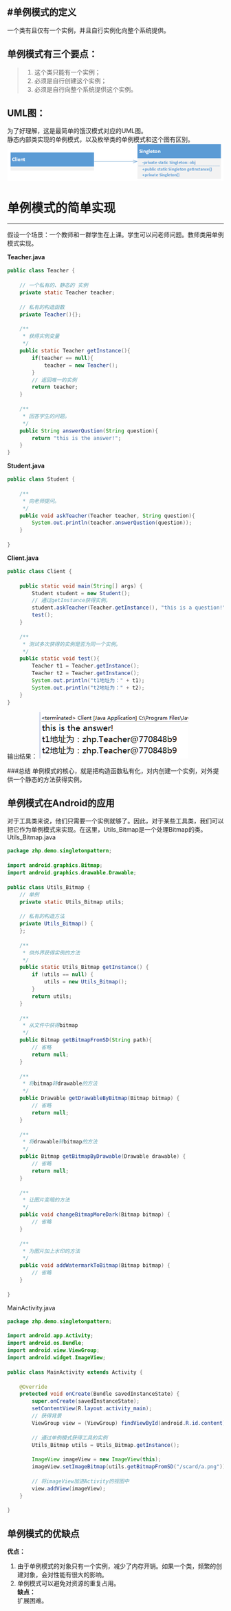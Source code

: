 #单例模式的定义
---
一个类有且仅有一个实例，并且自行实例化向整个系统提供。  

## 单例模式有三个要点：
> 1. 这个类只能有一个实例；
> 2. 必须是自行创建这个实例；
> 3. 必须是自行向整个系统提供这个实例。

## UML图：
为了好理解，这是最简单的饿汉模式对应的UML图。  
静态内部类实现的单例模式，以及枚举类的单例模式和这个图有区别。  
![image](https://github.com/Sino-Snack/DesignPattern/blob/master/%E5%8D%95%E4%BE%8B%E6%A8%A1%E5%BC%8F/images/uml.png)


# 单例模式的简单实现
---
假设一个场景：一个教师和一群学生在上课。学生可以问老师问题。教师类用单例模式实现。  

**Teacher.java**
```java
public class Teacher {  
      
    // 一个私有的、静态的 实例  
    private static Teacher teacher;  
      
    // 私有的构造函数  
    private Teacher(){};  
      
    /** 
     * 获得实例变量 
     */  
    public static Teacher getInstance(){  
        if(teacher == null){  
            teacher = new Teacher();  
        }  
        // 返回唯一的实例  
        return teacher;  
    }  
      
    /** 
     * 回答学生的问题。 
     */  
    public String answerQustion(String question){  
        return "this is the answer!";  
    }  
}  
```

**Student.java**
```java
public class Student {  
  
    /** 
     * 向老师提问。 
     */  
    public void askTeacher(Teacher teacher, String question){  
        System.out.println(teacher.answerQustion(question));  
    }  
      
}
```

**Client.java**
```java
public class Client {  
  
    public static void main(String[] args) {  
        Student student = new Student();          
        // 通过getInstance获得实例。  
        student.askTeacher(Teacher.getInstance(), "this is a question!");  
        test();  
    }  
      
    /** 
     * 测试多次获得的实例是否为同一个实例。 
     */  
    public static void test(){  
        Teacher t1 = Teacher.getInstance();  
        Teacher t2 = Teacher.getInstance();  
        System.out.println("t1地址为：" + t1);  
        System.out.println("t2地址为：" + t2);  
    }  
}  
```

输出结果：
![image](https://github.com/Sino-Snack/DesignPattern/blob/master/%E5%8D%95%E4%BE%8B%E6%A8%A1%E5%BC%8F/images/QQ%E5%9B%BE%E7%89%8720150620123932.png)

###总结
单例模式的核心，就是把构造函数私有化，对内创建一个实例，对外提供一个静态的方法获得实例。


## 单例模式在Android的应用
对于工具类来说，他们只需要一个实例就够了。因此，对于某些工具类，我们可以把它作为单例模式来实现。在这里，Utils_Bitmap是一个处理Bitmap的类。
Utils_Bitmap.java
```java
package zhp.demo.singletonpattern;  
  
import android.graphics.Bitmap;  
import android.graphics.drawable.Drawable;  
  
public class Utils_Bitmap {  
    // 单例  
    private static Utils_Bitmap utils;  
  
    // 私有的构造方法  
    private Utils_Bitmap() {  
    };  
  
    /** 
     * 供外界获得实例的方法 
     */  
    public static Utils_Bitmap getInstance() {  
        if (utils == null) {  
            utils = new Utils_Bitmap();  
        }  
        return utils;  
    }  
      
    /** 
     * 从文件中获得bitmap 
     */  
    public Bitmap getBitmapFromSD(String path){  
        // 省略  
        return null;  
    }  
  
    /** 
     * 将bitmap转drawable的方法 
     */  
    public Drawable getDrawableByBitmap(Bitmap bitmap) {  
        // 省略  
        return null;  
    }  
  
    /** 
     * 将drawable转bitmap的方法 
     */  
    public Bitmap getBitmapByDrawable(Drawable drawable) {  
        // 省略  
        return null;  
    }  
  
    /** 
     * 让图片变暗的方法 
     */  
    public void changeBitmapMoreDark(Bitmap bitmap) {  
        // 省略  
    }  
  
    /** 
     * 为图片加上水印的方法 
     */  
    public void addWatermarkToBitmap(Bitmap bitmap) {  
        // 省略  
    }  
  
}
```

MainActivity.java
```java
package zhp.demo.singletonpattern;  
  
import android.app.Activity;  
import android.os.Bundle;  
import android.view.ViewGroup;  
import android.widget.ImageView;  
  
public class MainActivity extends Activity {  
  
    @Override  
    protected void onCreate(Bundle savedInstanceState) {  
        super.onCreate(savedInstanceState);  
        setContentView(R.layout.activity_main);  
        // 获得背景  
        ViewGroup view = (ViewGroup) findViewById(android.R.id.content);  
          
        // 通过单例模式获得工具的实例  
        Utils_Bitmap utils = Utils_Bitmap.getInstance();  
          
        ImageView imageView = new ImageView(this);  
        imageView.setImageBitmap(utils.getBitmapFromSD("/scard/a.png"));  
          
        // 将imageView加进Activity的视图中  
        view.addView(imageView);  
    }  
      
}
```

## 单例模式的优缺点
**优点：**   
1. 由于单例模式的对象只有一个实例，减少了内存开销。如果一个类，频繁的创建对象，会对性能有很大的影响。  
2. 单例模式可以避免对资源的重复占用。  
**缺点：**  
扩展困难。
